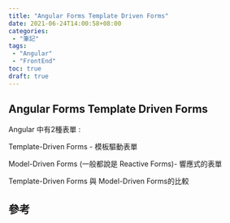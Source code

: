 ```yaml
---
title: "Angular Forms Template Driven Forms"
date: 2021-06-24T14:00:58+08:00
categories:
 - "筆記"
tags:
 - "Angular"
 - "FrontEnd"
toc: true
draft: true
---
```


## Angular Forms Template Driven Forms
<!-- 簡介 -->

Angular 中有2種表單 :

Template-Driven Forms - 模板驅動表單

Model-Driven Forms (一般都說是 Reactive Forms)- 響應式的表單


<!--more-->

Template-Driven Forms 與 Model-Driven Forms的比較




## 參考
